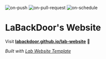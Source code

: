 
  ![on-push](../../actions/workflows/on-push.yaml/badge.svg)
  ![on-pull-request](../../actions/workflows/on-pull-request.yaml/badge.svg)
  ![on-schedule](../../actions/workflows/on-schedule.yaml/badge.svg)

  # LaBackDoor's Website

  Visit **[labackdoor.github.io/lab-website](https://labackdoor.github.io/lab-website)** 🚀

  _Built with [Lab Website Template](https://greene-lab.gitbook.io/lab-website-template-docs)_
